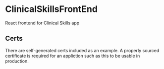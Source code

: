 # ClinicalSkillsFrontEnd
React frontend for Clinical Skills app
## Certs
There are self-generated certs included as an example.  A properly sourced certificate is required for an appliction such as this to be usable in production.
